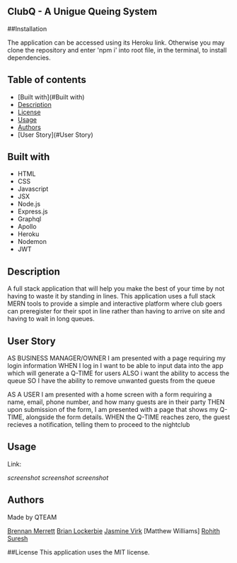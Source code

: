 ## ClubQ - A Unigue Queing System

##Installation

The application can be accessed using its Heroku link.  Otherwise you may clone the repository and enter 'npm i' into root file, in the terminal, to install dependencies. 

## Table of contents
- [Built with](#Built with)
- [Description](#Description)
- [License](#License)
- [Usage](#Usage)
- [Authors](#Authors)
- [User Story](#User Story)


## Built with
- HTML
- CSS
- Javascript
- JSX
- Node.js
- Express.js
- Graphql
- Apollo
- Heroku
- Nodemon
- JWT

## Description

A full stack application that will help you make the best of your time by not having to waste it by standing in lines. This application uses a full stack MERN tools to provide a simple and interactive platform where club goers can preregister for their spot in line rather than having to arrive on site and having to wait in long queues.

## User Story
AS BUSINESS MANAGER/OWNER I am presented with a page requiring my login information
WHEN I log in I want to be able to input data into the app which will generate a Q-TIME for users
ALSO i want the ability to access the queue
SO I have the ability to remove unwanted guests from the queue

AS A USER I am presented with a home screen with a form requiring a name, email, phone number, and how many guests are in their party
THEN upon submission of the form, I am presented with a page that shows my Q-TIME, alongside the form details.
WHEN the Q-TIME reaches zero, the guest recieves a notification, telling them to proceed to the nightclub

## Usage
Link:

*screenshot*
*screenshot*
*screenshot*

## Authors
Made by QTEAM

[Brennan Merrett](https://github.com/BrennanJLM)
[Brian Lockerbie](https://github.com/brianlockerbie)
[Jasmine Virk](https://github.com/jvirk10)
[Matthew Williams]
[Rohith Suresh](https://github.com/Rohitsuresh1)

##License
This application uses the MIT license.

